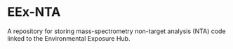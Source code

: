 # EEx-NTA
A repository for storing mass-spectrometry non-target analysis (NTA) code linked to the Environmental Exposure Hub. 

